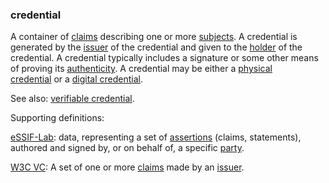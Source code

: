 ### credential

<p class="c8"><span>A container of </span><span class="c2"><a class="c3" href="#h.akieli6njkk5">claims</a></span><span>&nbsp;describing one or more </span><span class="c2"><a class="c3" href="#h.voca6uuv1a4">subjects</a></span><span>. A credential is generated</span><span>&nbsp;by the </span><span class="c2"><a class="c3" href="#h.xyrplzbvtffq">issuer</a></span><span>&nbsp;of the credential and given to the </span><span class="c2"><a class="c3" href="#h.64mptmm24w7u">holder</a></span><span>&nbsp;of the credential. A credential typically includes a signature or some other means of proving its </span><span class="c2"><a class="c3" href="#h.pitlm5jn3v6u">authenticity</a></span><span>. A credential may be either a </span><span class="c2"><a class="c3" href="#h.xnlz1vfx60mn">physical credential</a></span><span>&nbsp;or a </span><span class="c2"><a class="c3" href="#h.ddna9lucn4k6">digital credential</a></span><span class="c0">.</span></p><p class="c8"><span>See also: </span><span class="c2"><a class="c3" href="#h.co5algna3zkh">verifiable credential</a></span><span class="c0">.</span></p><p class="c8"><span class="c0">Supporting definitions:</span></p><p class="c8"><span class="c2"><a class="c3" href="https://www.google.com/url?q=https://essif-lab.github.io/framework/docs/terms/credential&amp;sa=D&amp;source=editors&amp;ust=1706779842571895&amp;usg=AOvVaw25UaOVnAbirWIcxOaE7hKa">eSSIF-Lab</a></span><span>: data, representing a set of </span><span class="c2"><a class="c3" href="https://www.google.com/url?q=https://essif-lab.github.io/framework/docs/terms/assertion&amp;sa=D&amp;source=editors&amp;ust=1706779842572158&amp;usg=AOvVaw3B79lxlwMJjJ6Mvg_0NwlR">assertions</a></span><span>&nbsp;(claims, statements), authored and signed by, or on behalf of, a specific </span><span class="c2"><a class="c3" href="https://www.google.com/url?q=https://essif-lab.github.io/framework/docs/terms/party&amp;sa=D&amp;source=editors&amp;ust=1706779842572380&amp;usg=AOvVaw170yTsx2jF1mQ2nnJ_gkue">party</a></span><span class="c0">.</span></p><p class="c8"><span class="c2"><a class="c3" href="https://www.google.com/url?q=https://www.w3.org/TR/vc-data-model/%23terminology&amp;sa=D&amp;source=editors&amp;ust=1706779842572633&amp;usg=AOvVaw1u3-a_dWAGBf76vU6AOdVc">W3C VC</a></span><span class="c9">: A set of one or more </span><span class="c9 c38"><a class="c3" href="https://www.google.com/url?q=https://www.w3.org/TR/vc-data-model/%23dfn-claims&amp;sa=D&amp;source=editors&amp;ust=1706779842572840&amp;usg=AOvVaw0vEnNWkE-zgLf9G67mIium">claims</a></span><span class="c9">&nbsp;made by an </span><span class="c9 c38"><a class="c3" href="https://www.google.com/url?q=https://www.w3.org/TR/vc-data-model/%23dfn-issuers&amp;sa=D&amp;source=editors&amp;ust=1706779842573026&amp;usg=AOvVaw1bTOHBD9B_HMU0X2IDvftY">issuer</a></span><span class="c9">.</span></p>